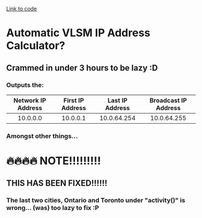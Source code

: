 [Link to code](https://github.com/Kusugaki/networking_vlsm/blob/main/VLSM.py)

# Automatic VLSM IP Address Calculator?

## Crammed in under 3 hours to be lazy :D

### Outputs the:

| Network IP Address | First IP Address | Last IP Address | Broadcast IP Address |
| :----------------: | :--------------: | :-------------: | :------------------: |
| 10.0.0.0           |     10.0.0.1     |  10.0.64.254    |        10.0.64.255   |

### Amongst other things...

# 🔥🔥🔥🔥 NOTE!!!!!!!!!

## THIS HAS BEEN FIXED!!!!!!

### The last two cities, Ontario and Toronto under "activity()" is wrong... (was) too lazy to fix :P
